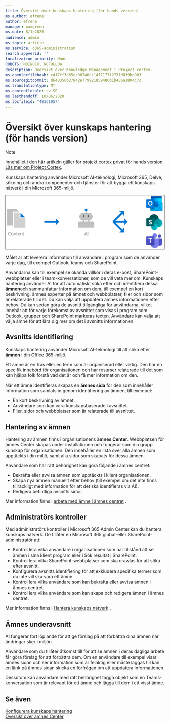 ```yaml
---
title: Översikt över kunskaps hantering (för hands version)
ms.author: efrene
author: efrene
manager: pamgreen
ms.date: 8/1/2020
audience: admin
ms.topic: article
ms.service: o365-administration
search.appverid: ''
localization_priority: None
ROBOTS: NOINDEX, NOFOLLOW
description: Översikt över Knowledge Management i Project cortex.
ms.openlocfilehash: c4f7ff7d65ec08740dc14f717712731d839bd903
ms.sourcegitcommit: d648356b27842e779921859480b1b405a1804c7c
ms.translationtype: MT
ms.contentlocale: sv-SE
ms.lasthandoff: 10/06/2020
ms.locfileid: "48361957"
---
```

# <a name="knowledge-management-overview-preview"></a>Översikt över kunskaps hantering (för hands version)

> [!Note] 
> Innehållet i den här artikeln gäller för projekt cortex privat för hands version. [Läs mer om Project Cortex](https://aka.ms/projectcortex).

Kunskaps hantering använder Microsoft AI-teknologi, Microsoft 365, Delve, sökning och andra komponenter och tjänster för att bygga ett kunskaps nätverk i din Microsoft 365-miljö. 

   ![Kunskaps hanterings flöde](../media/content-understanding/knowledge-management-flowchart.png) </br> 

Målet är att leverera information till användare i program som de använder varje dag, till exempel Outlook, teams och SharePoint.

Användarna kan till exempel se okända villkor i deras e-post, SharePoint-webbplatser eller i team-konversationer, som de vill veta mer om. Kunskaps hantering använder AI för att automatiskt söka efter och identifiera dessa **ämnen**och sammanfattar information om dem, till exempel en kort beskrivning, ämnes experter på ämnet och webbplatser, filer och sidor som är relaterade till det. Du kan välja att uppdatera ämnes informationen efter behov. Du kan sedan göra de avsnitt tillgängliga för användarna, vilket innebär att för varje förekomst av avsnittet som visas i program som Outlook, grupper och SharePoint markeras texten. Användare kan välja att välja ämne för att lära dig mer om det i avsnitts informationen.


## <a name="topic-discovery"></a>Avsnitts identifiering

Kunskaps hantering använder Microsoft AI-teknologi till att söka efter **ämnen** i din Office 365-miljö.

Ett ämne är en fras eller en term som är organiserad eller viktig. Den har en specifik innebörd för organisationen och har resurser relaterade till det som kan hjälpa folk förstå vad det är och få mer information om den.

När ett ämne identifieras skapas en **ämnes sida** för den som innehåller information som samlats in genom identifiering av ämnen, till exempel:

- En kort beskrivning av ämnet.
- Användare som kan vara kunskapsbaserade i avsnittet.
- Filer, sidor och webbplatser som är relaterade till avsnittet.


## <a name="topic-management"></a>Hantering av ämnen

Hantering av ämnen finns i organisationens **ämnes Center**. Webbplatsen för ämnes Center skapas under installationen och fungerar som din grupp kunskap för organisationen. Den innehåller en lista över alla ämnen som upptäckts i din miljö, samt alla sidor som skapats för dessa ämnen. 

Användare som har rätt behörighet kan göra följande i ämnes centret:

- Bekräfta eller avvisa ämnen som upptäckts i klient organisationen.
- Skapa nya ämnen manuellt efter behov (till exempel om det inte finns tillräckligt med information för att det ska identifieras via AI).
- Redigera befintliga avsnitts sidor.</br>

Mer information finns i [arbeta med ämne i ämnes centret](work-with-topics.md) .  


## <a name="admin-controls"></a>Administratörs kontroller

Med administratörs kontroller i Microsoft 365 Admin Center kan du hantera kunskaps nätverk. De tillåter en Microsoft 365 global-eller SharePoint-administratör att:

- Kontrol lera vilka användare i organisationen som har tillstånd att se ämnen i sina klient program eller i Sök resultat i SharePoint.
- Kontrol lera vilka SharePoint-webbplatser som ska crawlas för att söka efter avsnitt.
- Konfigurera avsnitts identifiering för att exkludera specifika termer som du inte vill ska vara ett ämne.
- Kontrol lera vilka användare som kan bekräfta eller avvisa ämnen i ämnes centret.
- Kontrol lera vilka användare som kan skapa och redigera ämnen i ämnes centret.

Mer information finns i [Hantera kunskaps nätverk](manage-knowledge-network.md) . 

## <a name="topic-curation"></a>Ämnes underavsnitt

AI fungerar fort löp ande för att ge förslag på att förbättra dina ämnen när ändringar sker i miljön.

Användare som du tillåter åtkomst till för att se ämnen i deras dagliga arbete får göra förslag för att förbättra dem. Om en användare till exempel visar ämnes sidan och ser information som är felaktig eller måste läggas till kan en länk på ämnes sidan skicka en förfrågan om att uppdatera informationen.

Dessutom kan användare med rätt behörighet tagga objekt som en Teams-konversation som är relevant för ett ämne och lägga till dem i ett visst ämne.




## <a name="see-also"></a>Se även
[Konfigurera kunskaps hantering](set-up-knowledge-network.md)</br>
[Översikt över ämnes Center](topic-center-overview.md)
